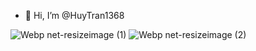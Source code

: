 - 👋 Hi, I’m @HuyTran1368

<!---
HuyTran1368/HuyTran1368 is a ✨ special ✨ repository because its `README.md` (this file) appears on your GitHub profile.
You can click the Preview link to take a look at your changes.
--->
![Webp net-resizeimage (1)](https://user-images.githubusercontent.com/68387887/133653800-b0c3cae7-a377-4509-ab40-4a4ec3d2de53.png)
![Webp net-resizeimage (2)](https://user-images.githubusercontent.com/68387887/133653951-ad79a101-b8e4-4818-9a9a-a5abde554649.png)
